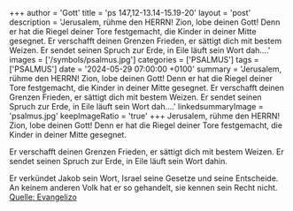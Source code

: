+++
author = 'Gott'
title = 'ps 147,12-13.14-15.19-20'
layout = 'post'
description = 'Jerusalem, rühme den HERRN!  Zion, lobe deinen Gott! Denn er hat die Riegel deiner Tore festgemacht,  die Kinder in deiner Mitte gesegnet.  Er verschafft deinen Grenzen Frieden,  er sättigt dich mit bestem Weizen. Er sendet seinen Spruch zur Erde,  in Eile läuft sein Wort dah....'
images = ['/symbols/psalmus.jpg']
categories = ['PSALMUS']
tags = ['PSALMUS']
date = '2024-05-29 07:00:00 +0100'
summary = 'Jerusalem, rühme den HERRN!  Zion, lobe deinen Gott! Denn er hat die Riegel deiner Tore festgemacht,  die Kinder in deiner Mitte gesegnet.  Er verschafft deinen Grenzen Frieden,  er sättigt dich mit bestem Weizen. Er sendet seinen Spruch zur Erde,  in Eile läuft sein Wort dah....'
linkedsummaryImage = 'psalmus.jpg'
keepImageRatio = 'true'
+++
Jerusalem, rühme den HERRN! 
Zion, lobe deinen Gott!
Denn er hat die Riegel deiner Tore festgemacht, 
die Kinder in deiner Mitte gesegnet.

Er verschafft deinen Grenzen Frieden, 
er sättigt dich mit bestem Weizen.
Er sendet seinen Spruch zur Erde, 
in Eile läuft sein Wort dahin.<!--more-->

Er verkündet Jakob sein Wort, 
Israel seine Gesetze und seine Entscheide.
An keinem anderen Volk hat er so gehandelt, 
sie kennen sein Recht nicht.<br> [Quelle: Evangelizo](https://evangeliumtagfuertag.org/DE/gospel)